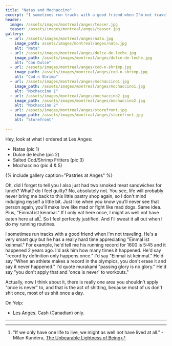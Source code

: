 ```yaml
---
title: "Natas and Mochaccino"
excerpt: "I sometimes run tracks with a good friend when I'm not traveling. He's a very smart guy but he has a really hard time appreciating 'Einmal ist keinmal.' "
header:
  image: /assets/images/montreal/anges/teaser.jpg
  teaser: /assets/images/montreal/anges/teaser.jpg
gallery:
  - url: /assets/images/montreal/anges/nata.jpg
    image_path: assets/images/montreal/anges/nata.jpg
    alt: "Nata"
  - url: /assets/images/montreal/anges/dulce-de-leche.jpg
    image_path: /assets/images/montreal/anges/dulce-de-leche.jpg
    alt: "Con Dulce"
  - url: /assets/images/montreal/anges/cod-n-shrimp.jpg
    image_path: /assets/images/montreal/anges/cod-n-shrimp.jpg
    alt: "Cod n Shrimp"    
  - url: /assets/images/montreal/anges/mochaccino1.jpg
    image_path: /assets/images/montreal/anges/mochaccino1.jpg
    alt: "Mochaccino 1"
  - url: /assets/images/montreal/anges/mochaccino2.jpg
    image_path: /assets/images/montreal/anges/mochaccino2.jpg
    alt: "Mochaccino 2"     
  - url: /assets/images/montreal/anges/storefront.jpg
    image_path: /assets/images/montreal/anges/storefront.jpg
    alt: "Storefront"
  
---
```


Hey, look at what I ordered at Les Anges:

* Natas (pic 1)
* Dulce de leche (pic 2)
* Salted Cod/Shrimp Fritters (pic 3)
* Mochaccino (pic 4 & 5)

{% include gallery caption="Pastries at Anges" %}

Oh, did I forget to tell you I also just had two smoked meat sandwiches for lunch? What? do I feel guilty? No, absolutely not. 
You see, life will probably never bring me back to this little pastry shop again, so I don't mind indulging myself a little bit. Just like when you know you'll never see that person again, you'll make love like mad or fight like mad dogs. Same idea. Plus, "Einmal ist keinmal." If I only eat here once, I might as well not have eaten here at all[^1]. So I feel perfectly justified. And I'll sweat it all out when I do my running routines. 

I sometimes run tracks with a good friend when I'm not traveling. He's a very smart guy but he has a really hard time appreciating "Einmal ist keinmal." For example, he'd tell me his running record for 1600 is 5:45 and it happened 2 years ago. I'd ask him how many times it happened. He'd say "record by definition only happens once." I'd say "Einmal ist keinmal." He'd say "When an athlete makes a record in the olympics, you don't erase it and say it never happened." I'd quote murakami "passing glory is no glory." He'd say "you don't apply that and 'once is never' to workouts." 

Actually, now I think about it, there is really one area you shouldn't apply "once is never" to, and that is the act of shitting, because most of us don't shit once, most of us shit once a day. 

On Yelp:

* [Les Anges](https://www.yelp.com/biz/les-anges-gourmets-montréal-3?osq=les+anges). Cash (Canadian) only.

- - -
[^1]: "If we only have one life to live, we might as well not have lived at all." - Milan Kundera, [The Unbearable Lightness of Being](http://amzn.to/2sNg2na)